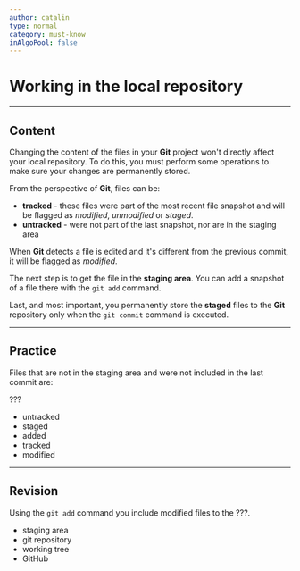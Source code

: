 ```yaml
---
author: catalin
type: normal
category: must-know
inAlgoPool: false
---
```


# Working in the local repository


---

## Content

Changing the content of the files in your **Git** project won't directly affect your local repository. To do this, you must perform some operations to make sure your changes are permanently stored.

From the perspective of **Git**, files can be:

* **tracked** - these files were part of the most recent file snapshot and will be flagged as *modified*, *unmodified* or *staged*. 
* **untracked** - were not part of the last snapshot, nor are in the staging area

When **Git** detects a file is edited and it's different from the previous commit, it will be flagged as *modified*.

The next step is to get the file in the **staging area**. You can add a snapshot of a file there with the `git add` command.

Last, and most important, you permanently store the **staged** files to the **Git** repository only when the `git commit` command is executed.


---

## Practice

Files that are not in the staging area and were not included in the last commit are:

???

* untracked
* staged
* added
* tracked
* modified


---

## Revision

Using the `git add` command you include modified files to the ???.

* staging area
* git repository
* working tree
* GitHub
